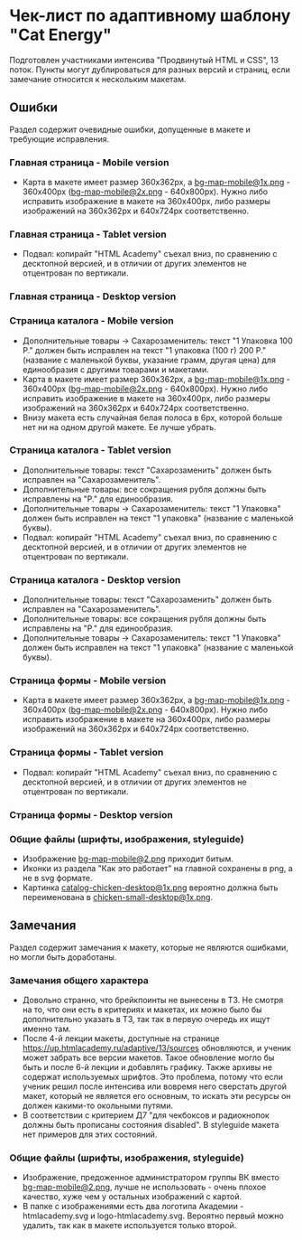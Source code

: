 # Чек-лист по адаптивному шаблону "Cat Energy"
Подготовлен участниками интенсива "Продвинутый HTML и CSS", 13 поток.
Пункты могут дублироваться для разных версий и страниц, если замечание относится к нескольким макетам.


## Ошибки
Раздел содержит очевидные ошибки, допущенные в макете и требующие исправления.


### Главная страница - Mobile version

* Карта в макете имеет размер 360х362px, а bg-map-mobile@1x.png - 360х400px (bg-map-mobile@2x.png - 640x800px). Нужно либо исправить изображение в макете на 360x400px, либо размеры изображений на 360х362px и 640x724px соответственно.

### Главная страница - Tablet version

* Подвал: копирайт "HTML Academy" съехал вниз, по сравнению с десктопной версией, и в отличии от других элементов не отцентрован по вертикали.

### Главная страница - Desktop version


### Страница каталога - Mobile version

* Дополнительные товары -> Сахарозаменитель: текст "1 Упаковка 100 Р." должен быть исправлен на текст "1 упаковка (100 г) 200 Р." (название с маленькой буквы, указание грамм, другая цена) для единообразия с другими товарами и макетами.
* Карта в макете имеет размер 360х362px, а bg-map-mobile@1x.png - 360х400px (bg-map-mobile@2x.png - 640x800px). Нужно либо исправить изображение в макете на 360x400px, либо размеры изображений на 360х362px и 640x724px соответственно.
* Внизу макета есть случайная белая полоса в 6px, которой больше нет ни на одном другой макете. Ее лучше убрать.

### Страница каталога - Tablet version

* Дополнительные товары: текст "Сахарозаменить" должен быть исправлен на "Сахарозаменитель".
* Дополнительные товары: все сокращения рубля должны быть исправлены на "Р." для единообразия.
* Дополнительные товары -> Сахарозаменитель: текст "1 Упаковка" должен быть исправлен на текст "1 упаковка" (название с маленькой буквы).
* Подвал: копирайт "HTML Academy" съехал вниз, по сравнению с десктопной версией, и в отличии от других элементов не отцентрован по вертикали.

### Страница каталога - Desktop version

* Дополнительные товары: текст "Сахарозаменить" должен быть исправлен на "Сахарозаменитель".
* Дополнительные товары: все сокращения рубля должны быть исправлены на "Р." для единообразия.
* Дополнительные товары -> Сахарозаменитель: текст "1 Упаковка" должен быть исправлен на текст "1 упаковка" (название с маленькой буквы).

### Страница формы - Mobile version

* Карта в макете имеет размер 360х362px, а bg-map-mobile@1x.png - 360х400px (bg-map-mobile@2x.png - 640x800px). Нужно либо исправить изображение в макете на 360x400px, либо размеры изображений на 360х362px и 640x724px соответственно.

### Страница формы - Tablet version

* Подвал: копирайт "HTML Academy" съехал вниз, по сравнению с десктопной версией, и в отличии от других элементов не отцентрован по вертикали.

### Страница формы - Desktop version


### Общие файлы (шрифты, изображения, styleguide)

* Изображение bg-map-mobile@2.png приходит битым.
* Иконки из раздела "Как это работает" на главной сохранены в png, а не в svg формате.
* Картинка catalog-chicken-desktop@1x.png вероятно должна быть переименована в chicken-small-desktop@1x.png.


## Замечания
Раздел содержит замечания к макету, которые не являются ошибками, но могли быть доработаны.

### Замечания общего характера

* Довольно странно, что брейкпоинты не вынесены в ТЗ. Не смотря на то, что они есть в критериях и макетах, их можно было бы дополнительно указать в ТЗ, так так в первую очередь их ищут именно там.
* После 4-й лекции макеты, доступные на странице https://up.htmlacademy.ru/adaptive/13/sources обновляются, и ученик может забрать все версии макетов. Такое обновление могло бы быть и после 6-й лекции и добавлять графику. Также архивы не содержат используемых шрифтов. Это проблема, потому что если ученик решил после интенсива или вовремя него сверстать другой макет, который не является его основным, то искать эти ресурсы он должен какими-то окольными путями.
* В соответствии с критерием Д7 "для чекбоксов и радиокнопок должны быть прописаны состояния disabled". В styleguide макета нет примеров для этих состояний.


### Общие файлы (шрифты, изображения, styleguide)

* Изображение, предоженное администратором группы ВК вместо bg-map-mobile@2.png, лучше не использовать - очень плохое качество, хуже чем у остальных изображений с картой.
* В папке с изображениями есть два логотипа Академии - htmlacademy.svg и logo-htmlacademy.svg. Вероятно первый можно удалить, так как в макете используется только второй.